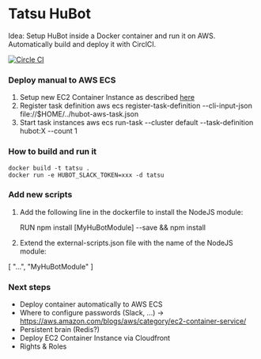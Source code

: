Tatsu HuBot
===========

Idea: Setup HuBot inside a Docker container and run it on AWS. Automatically build and deploy it with CirclCI.

[![Circle CI](https://circleci.com/gh/pgarbe/tatsu-hubot.svg?style=svg)](https://circleci.com/gh/pgarbe/tatsu-hubot)

### Deploy manual to AWS ECS
1. Setup new EC2 Container Instance as described [here](http://docs.aws.amazon.com/AmazonECS/latest/developerguide/ECS_GetStarted.html)
2. Register task definition
      aws ecs register-task-definition --cli-input-json file://$HOME/../hubot-aws-task.json
3. Start task instances
      aws ecs run-task --cluster default --task-definition hubot:X --count 1



### How to build and run it
    docker build -t tatsu .
    docker run -e HUBOT_SLACK_TOKEN=xxx -d tatsu

### Add new scripts
1. Add the following line in the dockerfile to install the NodeJS module:

    RUN npm install [MyHuBotModule] --save && npm install

2. Extend the external-scripts.json file with the name of the NodeJS module:

  [ "...",
    "MyHuBotModule"
    ]


### Next steps
* Deploy container automatically to AWS ECS
* Where to configure passwords (Slack, ...) -> https://aws.amazon.com/blogs/aws/category/ec2-container-service/
* Persistent brain (Redis?)
* Deploy EC2 Container Instance via Cloudfront
* Rights & Roles
